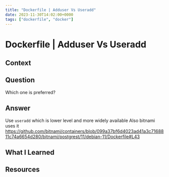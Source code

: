 ```yaml
---
title: "Dockerfile | Adduser Vs Useradd"
date: 2023-11-30T14:02:00+0000
tags: ["dockerfile", "docker"]
---
```


# Dockerfile | Adduser Vs Useradd

## Context

## Question

Which one is preferred?

## Answer

Use `useradd` which is lower level and more widely available
Also bitnami uses it https://github.com/bitnami/containers/blob/099a37bf6d4023ad41a3c7168811c74a6654d280/bitnami/postgrest/11/debian-11/Dockerfile#L43

## What I Learned

## Resources
